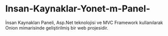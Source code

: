 # Insan-Kaynaklar-Yonet-m-Panel-
İnsan Kaynakları Paneli, Asp.Net teknolojisi ve MVC Framework kullanılarak Onion mimarisinde geliştirilmiş bir web projesidir.
